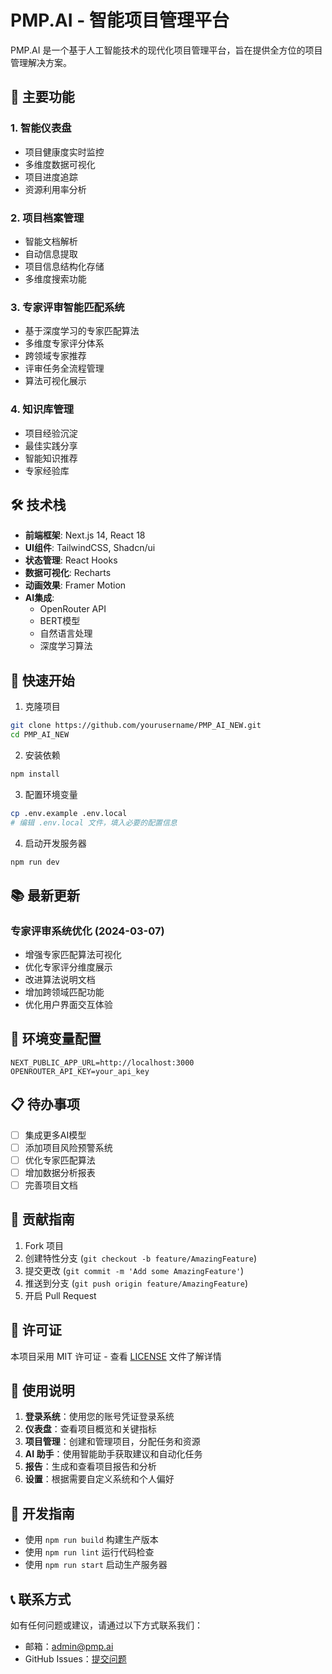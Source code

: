 # PMP.AI - 智能项目管理平台

PMP.AI 是一个基于人工智能技术的现代化项目管理平台，旨在提供全方位的项目管理解决方案。

## 🌟 主要功能

### 1. 智能仪表盘
- 项目健康度实时监控
- 多维度数据可视化
- 项目进度追踪
- 资源利用率分析

### 2. 项目档案管理
- 智能文档解析
- 自动信息提取
- 项目信息结构化存储
- 多维度搜索功能

### 3. 专家评审智能匹配系统
- 基于深度学习的专家匹配算法
- 多维度专家评分体系
- 跨领域专家推荐
- 评审任务全流程管理
- 算法可视化展示

### 4. 知识库管理
- 项目经验沉淀
- 最佳实践分享
- 智能知识推荐
- 专家经验库

## 🛠️ 技术栈

- **前端框架**: Next.js 14, React 18
- **UI组件**: TailwindCSS, Shadcn/ui
- **状态管理**: React Hooks
- **数据可视化**: Recharts
- **动画效果**: Framer Motion
- **AI集成**: 
  - OpenRouter API
  - BERT模型
  - 自然语言处理
  - 深度学习算法

## 🚀 快速开始

1. 克隆项目
```bash
git clone https://github.com/yourusername/PMP_AI_NEW.git
cd PMP_AI_NEW
```

2. 安装依赖
```bash
npm install
```

3. 配置环境变量
```bash
cp .env.example .env.local
# 编辑 .env.local 文件，填入必要的配置信息
```

4. 启动开发服务器
```bash
npm run dev
```

## 📚 最新更新

### 专家评审系统优化 (2024-03-07)
- 增强专家匹配算法可视化
- 优化专家评分维度展示
- 改进算法说明文档
- 增加跨领域匹配功能
- 优化用户界面交互体验

## 🔐 环境变量配置

```env
NEXT_PUBLIC_APP_URL=http://localhost:3000
OPENROUTER_API_KEY=your_api_key
```

## 📋 待办事项

- [ ] 集成更多AI模型
- [ ] 添加项目风险预警系统
- [ ] 优化专家匹配算法
- [ ] 增加数据分析报表
- [ ] 完善项目文档

## 👥 贡献指南

1. Fork 项目
2. 创建特性分支 (`git checkout -b feature/AmazingFeature`)
3. 提交更改 (`git commit -m 'Add some AmazingFeature'`)
4. 推送到分支 (`git push origin feature/AmazingFeature`)
5. 开启 Pull Request

## 📄 许可证

本项目采用 MIT 许可证 - 查看 [LICENSE](LICENSE) 文件了解详情

## 🚀 使用说明

1. **登录系统**：使用您的账号凭证登录系统
2. **仪表盘**：查看项目概览和关键指标
3. **项目管理**：创建和管理项目，分配任务和资源
4. **AI 助手**：使用智能助手获取建议和自动化任务
5. **报告**：生成和查看项目报告和分析
6. **设置**：根据需要自定义系统和个人偏好

## 🔧 开发指南

- 使用 `npm run build` 构建生产版本
- 使用 `npm run lint` 运行代码检查
- 使用 `npm run start` 启动生产服务器

## 📞 联系方式

如有任何问题或建议，请通过以下方式联系我们：

- 邮箱：admin@pmp.ai
- GitHub Issues：[提交问题](https://github.com/liusai0820/PMP_AI_NEW/issues)
